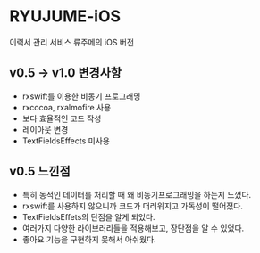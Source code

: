 # RYUJUME-iOS
이력서 관리 서비스 류주메의 iOS 버전

## v0.5 -> v1.0 변경사항
- rxswift를 이용한 비동기 프로그래밍
- rxcocoa, rxalmofire 사용
- 보다 효율적인 코드 작성 
- 레이아웃 변경
- TextFieldsEffects 미사용

## v0.5 느낀점
- 특히 동적인 데이터를 처리할 때 왜 비동기프로그래밍을 하는지 느꼈다.
- rxswift를 사용하지 않으니까 코드가 더러워지고 가독성이 떨어졌다. 
- TextFieldsEffets의 단점을 알게 되었다.
- 여러가지 다양한 라이브러리들을 적용해보고, 장단점을 알 수 있었다.
- 좋아요 기능을 구현하지 못해서 아쉬웠다.
 
